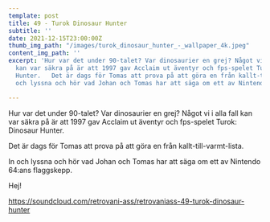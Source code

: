 ```yaml
---
template: post
title: 49 - Turok Dinosaur Hunter
subtitle: ''
date: 2021-12-15T23:00:00Z
thumb_img_path: "/images/turok_dinosaur_hunter_-_wallpaper_4k.jpeg"
content_img_path: ''
excerpt: 'Hur var det under 90-talet? Var dinosaurier en grej? Något vi i alla fall
  kan var säkra på är att 1997 gav Acclaim ut äventyr och fps-spelet Turok: Dinosaur
  Hunter.   Det är dags för Tomas att prova på att göra en från kallt-till-varmt-lista.   In
  och lyssna och hör vad Johan och Tomas har att säga om ett av Nintendo 64:ans flaggskepp.   Hej!'

---
```

Hur var det under 90-talet? Var dinosaurier en grej? Något vi i alla fall kan var säkra på är att 1997 gav Acclaim ut äventyr och fps-spelet Turok: Dinosaur Hunter.

Det är dags för Tomas att prova på att göra en från kallt-till-varmt-lista.

In och lyssna och hör vad Johan och Tomas har att säga om ett av Nintendo 64:ans flaggskepp.

Hej!

https://soundcloud.com/retrovani-ass/retrovaniass-49-turok-dinosaur-hunter